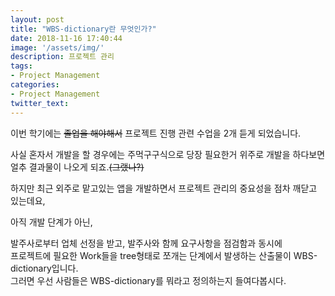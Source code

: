 ```yaml
---
layout: post
title: "WBS-dictionary란 무엇인가?"
date: 2018-11-16 17:40:44
image: '/assets/img/'
description: 프로젝트 관리
tags:
- Project Management
categories:
- Project Management
twitter_text:
---
```


이번 학기에는 <del>졸업을 해야해서</del> 프로젝트 진행 관련 수업을 2개 듣게 되었습니다.
<br>

사실 혼자서 개발을 할 경우에는 주먹구구식으로 당장 필요한거 위주로 개발을 하다보면 얼추 결과물이 나오게 되죠.<del>(그랬나?)</del>
<br>

하지만 최근 외주로 맡고있는 앱을 개발하면서 프로젝트 관리의 중요성을 점차 깨닫고 있는데요,
<br>

아직 개발 단계가 아닌, 
<br>

발주사로부터 업체 선정을 받고, 발주사와 함께 요구사항을 점검함과 동시에 
<br>
프로젝트에 필요한 Work들을 tree형태로 쪼개는 단계에서 발생하는 산출물이 WBS-dictionary입니다.
<br>
그러면 우선 사람들은 WBS-dictionary를 뭐라고 정의하는지 들여다봅시다.